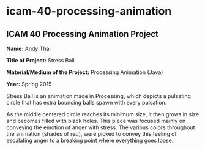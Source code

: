 # icam-40-processing-animation
ICAM 40 Processing Animation Project
--------------

**Name:** Andy Thai

**Title of Project:** Stress Ball

**Material/Medium of the Project:** Processing Animation (Java)

**Year:** Spring 2015


Stress Ball is an animation made in Processing, which depicts a pulsating circle that has extra bouncing balls spawn with every pulsation. 

As the middle centered circle reaches its minimum size, it then grows in size and becomes filled with black holes. This piece was focused mainly on conveying the emotion of anger with stress. The various colors throughout the animation (shades of red), were picked to convey this feeling of escalating anger to a breaking point where everything goes loose.
